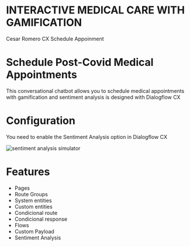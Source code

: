 # INTERACTIVE MEDICAL CARE WITH GAMIFICATION
Cesar Romero CX Schedule Appoinment   

# Schedule Post-Covid Medical Appointments
This conversational chatbot allows you to schedule medical appointments with gamification and sentiment analysis is designed with Dialogflow CX

# Configuration
You need to enable the Sentiment Analysis option in Dialogflow CX

![sentiment analysis simulator](https://user-images.githubusercontent.com/89507161/130745536-f81b1dda-8294-440c-b707-b25d08e3870a.png)

# Features
* Pages
* Route Groups
* System entities
* Custom entities
* Condicional route
* Condicional response
* Flows
* Custom Payload
* Sentiment Analysis






